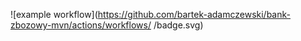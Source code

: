 ![example workflow](https://github.com/bartek-adamczewski/bank-zbozowy-mvn/actions/workflows/<file>
/badge.svg)
